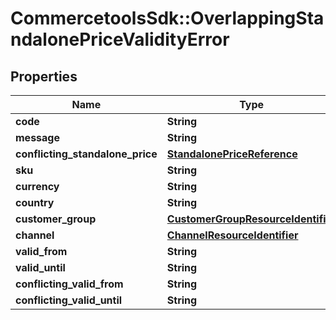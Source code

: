 # CommercetoolsSdk::OverlappingStandalonePriceValidityError

## Properties
Name | Type | Description | Notes
------------ | ------------- | ------------- | -------------
**code** | **String** |  | [optional] 
**message** | **String** |  | [optional] 
**conflicting_standalone_price** | [**StandalonePriceReference**](StandalonePriceReference.md) |  | [optional] 
**sku** | **String** |  | [optional] 
**currency** | **String** |  | [optional] 
**country** | **String** |  | [optional] 
**customer_group** | [**CustomerGroupResourceIdentifier**](CustomerGroupResourceIdentifier.md) |  | [optional] 
**channel** | [**ChannelResourceIdentifier**](ChannelResourceIdentifier.md) |  | [optional] 
**valid_from** | **String** |  | [optional] 
**valid_until** | **String** |  | [optional] 
**conflicting_valid_from** | **String** |  | [optional] 
**conflicting_valid_until** | **String** |  | [optional] 

